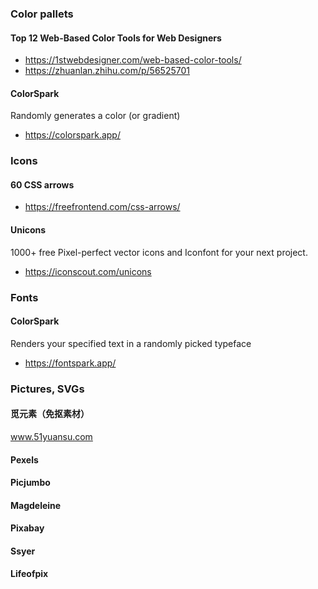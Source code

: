 ### Color pallets
#### Top 12 Web-Based Color Tools for Web Designers
* https://1stwebdesigner.com/web-based-color-tools/
* https://zhuanlan.zhihu.com/p/56525701

#### ColorSpark
Randomly generates a color (or gradient)
* https://colorspark.app/

### Icons
#### 60 CSS arrows
* https://freefrontend.com/css-arrows/

#### Unicons
1000+ free Pixel-perfect vector icons and Iconfont for your next project.
* https://iconscout.com/unicons

### Fonts
#### ColorSpark
Renders your specified text in a randomly picked typeface
* https://fontspark.app/

### Pictures, SVGs
#### 觅元素（免抠素材）
www.51yuansu.com

#### Pexels

#### Picjumbo

#### Magdeleine

#### Pixabay

#### Ssyer

#### Lifeofpix
